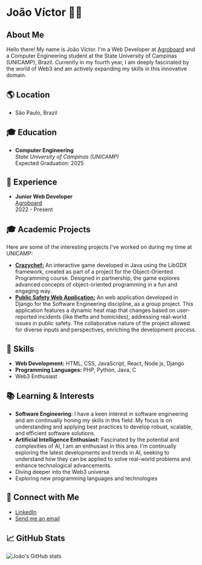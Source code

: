 # João Víctor 👨‍💻

## About Me

Hello there! My name is João Víctor. I'm a Web Developer at [Agroboard](https://agroboard.com.br/) and a Computer Engineering student at the State University of Campinas (UNICAMP), Brazil. Currently in my fourth year, I am deeply fascinated by the world of Web3 and am actively expanding my skills in this innovative domain.

## 🌎 Location
- São Paulo, Brazil

## 🎓 Education
- **Computer Engineering**  
  _State University of Campinas (UNICAMP)_  
  Expected Graduation: 2025

## 💼 Experience
- **Junior Web Developer**  
  [Agroboard](https://agroboard.com.br/)  
  2022 - Present
  
## 🎓 Academic Projects
Here are some of the interesting projects I've worked on during my time at UNICAMP:
- **[Crazychef:](https://github.com/F0rJava/MC322-Colab/tree/main/Crazychef)** An interactive game developed in Java using the LibGDX framework, created as part of a project for the Object-Oriented Programming course. Designed in partnership, the game explores advanced concepts of object-oriented programming in a fun and engaging way.
- **[Public Safety Web Application:](https://github.com/MC426-2s2023/MC426)** An web application developed in Django for the Software Engineering discipline, as a group project. This application features a dynamic heat map that changes based on user-reported incidents (like thefts and homicides), addressing real-world issues in public safety. The collaborative nature of the project allowed for diverse inputs and perspectives, enriching the development process.

## 🚀 Skills
- **Web Development:** HTML, CSS, JavaScript, React, Node.js, Django
- **Programming Languages:** PHP, Python, Java, C
- Web3 Enthusiast

## 📚 Learning & Interests
- **Software Engineering:** I have a keen interest in software engineering and am continually honing my skills in this field. My focus is on understanding and applying best practices to develop robust, scalable, and efficient software solutions.
- **Artificial Intelligence Enthusiast:** Fascinated by the potential and complexities of AI, I am an enthusiast in this area. I'm continually exploring the latest developments and trends in AI, seeking to understand how they can be applied to solve real-world problems and enhance technological advancements.
- Diving deeper into the Web3 universe
- Exploring new programming languages and technologies

## 🤝 Connect with Me
- [LinkedIn](https://www.linkedin.com/in/jo%C3%A3o-v%C3%ADctor-santos-oliveira-01a5a117a/)
- [Send me an email](mailto:joaovictorso@hotmail.com.br)

## 📈 GitHub Stats
![João's GitHub stats](https://github-readme-stats.vercel.app/api?username=joaovsoliveira&show_icons=true)


